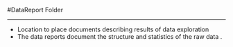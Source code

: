 #DataReport Folder
___
- Location to place documents describing results of data exploration
- The data reports document the structure and statistics of the raw data .
